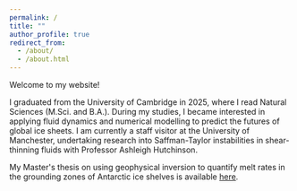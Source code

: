 ```yaml
---
permalink: /
title: ""
author_profile: true
redirect_from: 
  - /about/
  - /about.html
---
```


Welcome to my website! 

I graduated from the University of Cambridge in 2025, where I read Natural Sciences (M.Sci. and B.A.). During my studies, I became interested in applying fluid dynamics and numerical modelling to predict the futures of global ice sheets. I am currently a staff visitor at the University of Manchester, undertaking research into Saffman-Taylor instabilities in shear-thinning fluids with Professor Ashleigh Hutchinson.

My Master's thesis on using geophysical inversion to quantify melt rates in the grounding zones of Antarctic ice shelves is available <a href="/pdfs/Part_III_Dissertation_rjc213.pdf">here</a>.